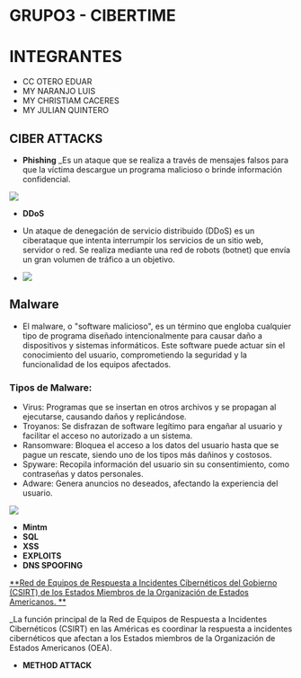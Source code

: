 # GRUPO3 - CIBERTIME
# INTEGRANTES

- CC OTERO EDUAR
- MY NARANJO LUIS
- MY CHRISTIAM CACERES
- MY JULIAN QUINTERO

## CIBER ATTACKS

- **Phishing**
_Es un ataque que se realiza a través de mensajes falsos para que la víctima descargue un programa malicioso o brinde información confidencial.

![](https://digilopolis.com/blog/wp-content/uploads/2017/09/Phishing-1024x690.jpg)

- **DDoS**

- Un ataque de denegación de servicio distribuido (DDoS) es un ciberataque que intenta interrumpir los servicios de un sitio web, servidor o red. Se realiza mediante una red de robots (botnet) que envía un gran volumen de tráfico a un objetivo. 

- ![](https://img.freepik.com/vector-gratis/infografia-ransomware-diseno-plano_23-2149381248.jpg)
  
 ## **Malware**
- El malware, o "software malicioso", es un término que engloba cualquier tipo de programa diseñado intencionalmente para causar daño a dispositivos y sistemas informáticos. Este software puede actuar sin el conocimiento del usuario, comprometiendo la seguridad y la funcionalidad de los equipos afectados.
  
### **Tipos de Malware:**
* Virus: Programas que se insertan en otros archivos y se propagan al ejecutarse, causando daños y replicándose.
* Troyanos: Se disfrazan de software legítimo para engañar al usuario y facilitar el acceso no autorizado a un sistema.
* Ransomware: Bloquea el acceso a los datos del usuario hasta que se pague un rescate, siendo uno de los tipos más dañinos y costosos.
* Spyware: Recopila información del usuario sin su consentimiento, como contraseñas y datos personales.
* Adware: Genera anuncios no deseados, afectando la experiencia del usuario.
  
 ![](https://incop.go.cr/wp-content/uploads/2019/10/08-Infografia-Que-es-un-Malware-scaled.jpg)
  
- **Mintm**
- **SQL**
- **XSS**
- **EXPLOITS**
- **DNS SPOOFING**
  
[**Red de Equipos de Respuesta a Incidentes Cibernéticos del Gobierno (CSIRT) de los Estados Miembros de la Organización de Estados Americanos. **](https://csirtamericas.org/en)

_La función principal de la Red de Equipos de Respuesta a Incidentes Cibernéticos (CSIRT) en las Américas es coordinar la respuesta a incidentes cibernéticos que afectan a los Estados miembros de la Organización de Estados Americanos (OEA).

- **METHOD ATTACK**

